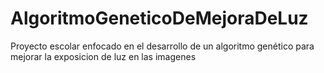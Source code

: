 # AlgoritmoGeneticoDeMejoraDeLuz
Proyecto escolar enfocado en el desarrollo de un algoritmo genético para mejorar la exposicion de luz en las imagenes
